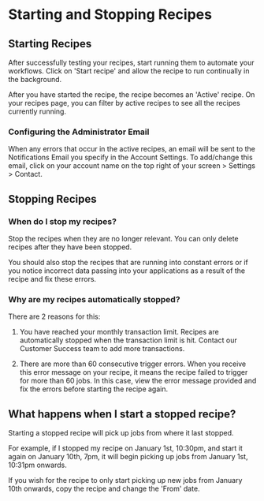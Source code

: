 # Starting and Stopping Recipes

## Starting Recipes

After successfully testing your recipes, start running them to automate your workflows. Click on 'Start recipe' and allow the recipe to run continually in the background. 

After you have started the recipe, the recipe becomes an 'Active' recipe. On your recipes page, you can filter by active recipes to see all the recipes currently running.

### Configuring the Administrator Email
When any errors that occur in the active recipes, an email will be sent to the Notifications Email you specify in the Account Settings. To add/change this email, click on your account name on the top right of your screen > Settings > Contact. 

## Stopping Recipes

### When do I stop my recipes?
Stop the recipes when they are no longer relevant. You can only delete recipes after they have been stopped. 

You should also stop the recipes that are running into constant errors or if you notice incorrect data passing into your applications as a result of the recipe and fix these errors.

### Why are my recipes automatically stopped?
There are 2 reasons for this: 

  1. You have reached your monthly transaction limit. Recipes are automatically stopped when the transaction limit is hit. Contact our Customer Success team to add more transactions.
  
  2. There are more than 60 consecutive trigger errors. When you receive this error message on your recipe, it means the recipe failed to trigger for more than 60 jobs. In this case, view the error message provided and fix the errors before starting the recipe again.
  
## What happens when I start a stopped recipe?
Starting a stopped recipe will pick up jobs from where it last stopped. 

For example, if I stopped my recipe on January 1st, 10:30pm, and start it again on January 10th, 7pm, it will begin picking up jobs from January 1st, 10:31pm onwards. 

If you wish for the recipe to only start picking up new jobs from January 10th onwards, copy the recipe and change the 'From' date. 
